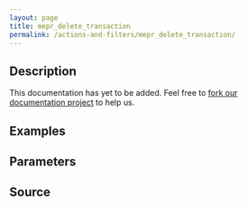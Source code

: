 ```yaml
---
layout: page
title: mepr_delete_transaction
permalink: /actions-and-filters/mepr_delete_transaction/
---
```


## Description

This documentation has yet to be added. Feel free to [fork our documentation project](https://github.com/caseproof/memberpress-docs) to help us.

## Examples


## Parameters


## Source

